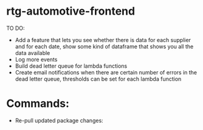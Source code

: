 # rtg-automotive-frontend


TO DO:

- Add a feature that lets you see whether there is data for each supplier and for each date, show some kind of dataframe that shows you all the data available
- Log more events
- Build dead letter queue for lambda functions
- Create email notifications when there are certain number of errors in the dead letter queue, thresholds can be set for each lambda function

# Commands:

- Re-pull updated package changes:

